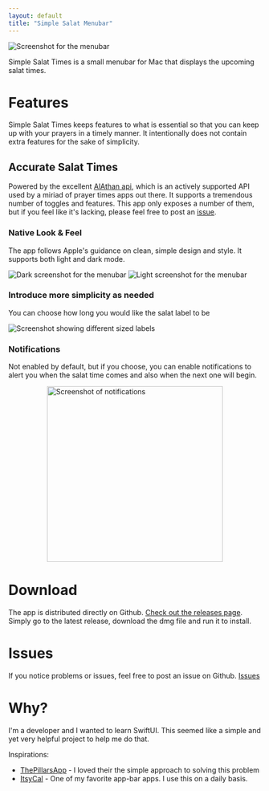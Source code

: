 ```yaml
---
layout: default
title: "Simple Salat Menubar"
---
```


<img src="{{site.baseurl}}/assets/images/dark-screenshot-large.png" alt="Screenshot for the menubar" class="image-full"/>


Simple Salat Times is a small menubar for Mac that displays the upcoming salat times.

# Features

Simple Salat Times keeps features to what is essential so that you can keep up with your prayers in a timely manner. It intentionally does not contain extra features for the sake of simplicity.

## Accurate Salat Times

Powered by the excellent [AlAthan api](https://aladhan.com/prayer-times-api), which is an actively supported API used by a miriad of prayer times apps out there. It supports a tremendous number of toggles and features. This app only exposes a number of them, but if you feel like it's lacking, please feel free to post an [issue](#issues).

### Native Look & Feel

The app follows Apple's guidance on clean, simple design and style. It supports both light and dark mode.

<section class="info">
<img src="{{site.baseurl}}/assets/images/dark-screenshot.png" alt="Dark screenshot for the menubar"/>
<img src="{{site.baseurl}}/assets/images/light-screenshot.png" alt="Light screenshot for the menubar"/>
</section>

### Introduce more simplicity as needed

You can choose how long you would like the salat label to be

<img src="{{site.baseurl}}/assets/images/label-demo.gif" alt="Screenshot showing different sized labels" class="image-full"/>

### Notifications

Not enabled by default, but if you choose, you can enable notifications to alert you when the salat time comes and also when the next one will begin.

<img src="{{site.baseurl}}/assets/images/notification-demo.png" alt="Screenshot of notifications" style="width:350px;margin-left: auto;margin-right: auto;display:block;"/>

# Download

The app is distributed directly on Github. [Check out the releases page](https://github.com/heyitsaamir/SalatTimesBar/releases). 
Simply go to the latest release, download the dmg file and run it to install.

# Issues

If you notice problems or issues, feel free to post an issue on Github. [Issues](https://github.com/heyitsaamir/SalatTimesBar/issues)

# Why?

I'm a developer and I wanted to learn SwiftUI. This seemed like a simple and yet very helpful project to help me do that. 

Inspirations:
- [ThePillarsApp](https://www.thepillarsapp.com/) - I loved their the simple approach to solving this problem
- [ItsyCal](https://www.mowglii.com/itsycal/) - One of my favorite app-bar apps. I use this on a daily basis.